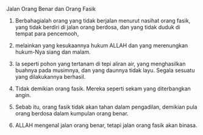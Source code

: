 Jalan Orang Benar dan Orang Fasik

1. Berbahagialah orang yang tidak berjalan menurut nasihat orang fasik, yang tidak berdiri di jalan orang berdosa, dan yang tidak duduk di tempat para pencemooh,

2. melainkan yang kesukaannya hukum ALLAH dan yang merenungkan hukum-Nya siang dan malam.

3. Ia seperti pohon yang tertanam di tepi aliran air, yang menghasilkan buahnya pada musimnya, dan yang daunnya tidak layu. Segala sesuatu yang dilakukannya berhasil.

4. Tidak demikian orang fasik. Mereka seperti sekam yang diterbangkan angin.

5. Sebab itu, orang fasik tidak akan tahan dalam pengadilan, demikian pula orang berdosa dalam kumpulan orang benar.

6. ALLAH mengenal jalan orang benar, tetapi jalan orang fasik akan binasa.
